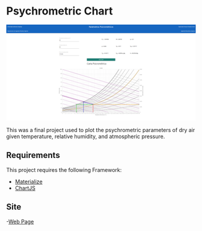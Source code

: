 
# Psychrometric Chart

![Design preview for the Web Page](preview.png)

This was a final project used to plot the psychrometric parameters of dry air given 
temperature, relative humidity, and atmospheric pressure. 

## Requirements

This project requires the following Framework:
- [Materialize](https://materializecss.com/getting-started.html)
- [ChartJS](https://www.chartjs.org/docs/latest/)

## Site
-[Web Page](https://parametros-psicrometricos-del-aire-se.netlify.app/)